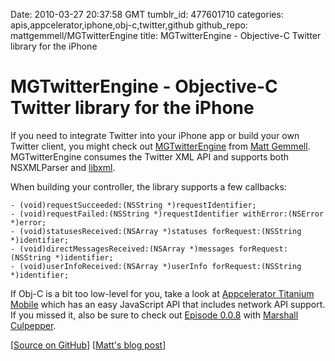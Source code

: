 Date: 2010-03-27 20:37:58 GMT
tumblr_id: 477601710
categories: apis,appcelerator,iphone,obj-c,twitter,github
github_repo: mattgemmell/MGTwitterEngine
title: MGTwitterEngine - Objective-C Twitter library for the iPhone

# MGTwitterEngine - Objective-C Twitter library for the iPhone

If you need to integrate Twitter into your iPhone app or build your own Twitter client, you might check out [MGTwitterEngine](http://github.com/mattgemmell/MGTwitterEngine) from [Matt Gemmell](http://github.com/mattgemmell). MGTwitterEngine consumes the Twitter XML API and supports both NSXMLParser and [libxml](http://xmlsoft.org/).

When building your controller, the library supports a few callbacks:

    - (void)requestSucceeded:(NSString *)requestIdentifier;
    - (void)requestFailed:(NSString *)requestIdentifier withError:(NSError *)error;
    - (void)statusesReceived:(NSArray *)statuses forRequest:(NSString *)identifier;
    - (void)directMessagesReceived:(NSArray *)messages forRequest:(NSString *)identifier;
    - (void)userInfoReceived:(NSArray *)userInfo forRequest:(NSString *)identifier;

If Obj-C is a bit too low-level for you, take a look at [Appcelerator Titanium Mobile](http://www.appcelerator.com/products/titanium-mobile-application-development/) which has an easy JavaScript API that includes network API support. If you missed it, also be sure to check out [Episode 0.0.8](http://bit.ly/tcl-0-0-8) with [Marshall Culpepper](http://twitter.com/marshall_law).

[[Source on GitHub](http://github.com/mattgemmell/MGTwitterEngine)] [[Matt's blog post](http://mattgemmell.com/2008/02/22/mgtwitterengine-twitter-from-cocoa)]
